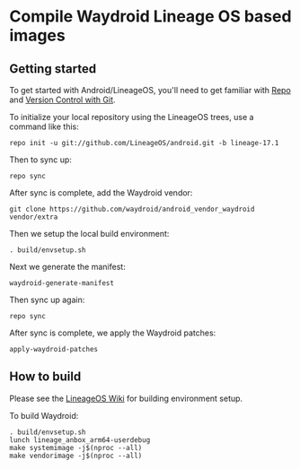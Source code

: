 # Compile Waydroid Lineage OS based images

## Getting started

To get started with Android/LineageOS, you'll need to get familiar with [Repo](https://source.android.com/source/using-repo.html) and [Version Control with Git](https://source.android.com/source/version-control.html).

To initialize your local repository using the LineageOS trees, use a command like this:

```text
repo init -u git://github.com/LineageOS/android.git -b lineage-17.1
```

Then to sync up:

```text
repo sync
```

After sync is complete, add the Waydroid vendor:

```text
git clone https://github.com/waydroid/android_vendor_waydroid vendor/extra
```

Then we setup the local build environment:

```text
. build/envsetup.sh
```

Next we generate the manifest:

```text
waydroid-generate-manifest
```

Then sync up again:

```text
repo sync
```

After sync is complete, we apply the Waydroid patches:

```text
apply-waydroid-patches
```

## How to build

Please see the [LineageOS Wiki](https://wiki.lineageos.org/) for building environment setup.

To build Waydroid:

```text
. build/envsetup.sh
lunch lineage_anbox_arm64-userdebug
make systemimage -j$(nproc --all)
make vendorimage -j$(nproc --all)
```

